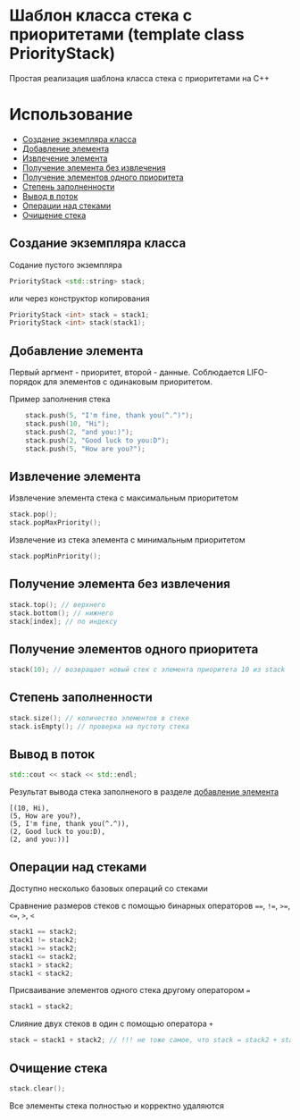 # Шаблон класса стека с приоритетами (template class PriorityStack)

Простая реализация шаблона класса стека с приоритетами на C++

# Использование 

- [Создание экземпляра класса](#1)
- [Добавление элемента](#2)
- [Извлечение элемента](#3)
- [Получение элемента без извлечения](#4)
- [Получение элементов одного приоритета](#5)
- [Степень заполненности](#6)
- [Вывод в поток](#7)
- [Операции над стеками](#8)
- [Очищение стека](#9)

## Создание экземпляра класса <a name="1"></a>
Содание пустого экземпляра
```cpp
PriorityStack <std::string> stack;
```
или через конструктор копирования
```cpp
PriorityStack <int> stack = stack1;
PriorityStack <int> stack(stack1);
```

## Добавление элемента<a name="2"></a>

Первый аргмент - приоритет, второй - данные. Соблюдается LIFO-порядок для элементов с одинаковым приоритетом.

Пример заполнения стека
```cpp
	stack.push(5, "I'm fine, thank you(^.^)");
	stack.push(10, "Hi");
	stack.push(2, "and you:)");
	stack.push(2, "Good luck to you:D");
	stack.push(5, "How are you?");
```

##  Извлечение элемента <a name="3"></a>
Извлечение элемента стека с максимальным приоритетом
```cpp
stack.pop();
stack.popMaxPriority();
```
Извлечение из стека элемента с минимальным приоритетом
```cpp
stack.popMinPriority();
```

## Получение элемента без извлечения<a name="4"></a>
```cpp
stack.top(); // верхнего
stack.bottom(); // нижнего
stack[index]; // по индексу
```

## Получение элементов одного приоритета<a name="5"></a>
```cpp
stack(10); // возвращает новый стек с элемента приоритета 10 из stack
```

## Степень заполненности<a name="6"></a>
```cpp
stack.size(); // количество элементов в стеке
stack.isEmpty(); // проверка на пустоту стека
```

## Вывод в поток<a name="7"></a>
```cpp
std::cout << stack << std::endl;
```
Результат вывода стека заполненого в разделе [добавление элемента](#2)
```
[(10, Hi),
(5, How are you?),
(5, I'm fine, thank you(^.^)),
(2, Good luck to you:D),
(2, and you:))]
```

## Операции над стеками<a name="8"></a>
Доступно несколько базовых операций со стеками

Сравнение размеров стеков с помощью бинарных операторов `==`, `!=`, `>=`, `<=`, `>`, `<`
```cpp
stack1 == stack2;
stack1 != stack2;
stack1 >= stack2;
stack1 <= stack2;
stack1 > stack2;
stack1 < stack2;
```

Присваивание элементов одного стека другому оператором `=`
```cpp
stack1 = stack2;
```

Слияние двух стеков в один с помощью оператора `+`
```cpp
stack = stack1 + stack2; // !!! не тоже самое, что stack = stack2 + stack1;
```

## Очищение стека<a name="9"></a>
```cpp
stack.clear();
```
Все элементы стека полностью и корректно удаляются
